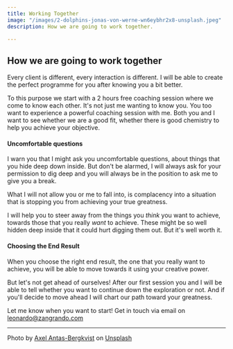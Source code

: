 ```yaml
---
title: Working Together
image: "/images/2-dolphins-jonas-von-werne-wn6eybhr2x8-unsplash.jpeg"
description: How we are going to work together.

---
```

## How we are going to work together

Every client is different, every interaction is different. I will be able to create the perfect programme for you after knowing you a bit better.

To this purpose we start with a 2 hours free coaching session where we come to know each other. It's not just me wanting to know you. You too want to experience a powerful coaching session with me. Both you and I want to see whether we are a good fit, whether there is good chemistry to help you achieve your objective.

#### Uncomfortable questions

I warn you that I might ask you uncomfortable questions, about things that you hide deep down inside. But don't be alarmed, I will always ask for your permission to dig deep and you will always be in the position to ask me to give you a break. 

What I will not allow you or me to fall into, is complacency into a situation that is stopping you from achieving your true greatness.

I will help you to steer away from the things you _think_ you want to achieve, towards those that you really _want_ to achieve. These might be so well hidden deep inside that it could hurt digging them out. But it's well worth it.

#### Choosing the End Result

When you choose the right end result, the one that you really want to achieve, you will be able to move towards it using your creative power.

But let's not get ahead of ourselves! After our first session you and I will be able to tell whether you want to continue down the exploration or not. And if you'll decide to move ahead I will chart our path toward your greatness.

Let me know when you want to start! Get in touch via email on [leonardo@zangrando.com](mailto:leonardo@zangrando.com)

***

Photo by [Axel Antas-Bergkvist](https://unsplash.com/@aabergkvist?utm_source=unsplash&utm_medium=referral&utm_content=creditCopyText) on [Unsplash](https://unsplash.com/?utm_source=unsplash&utm_medium=referral&utm_content=creditCopyText)